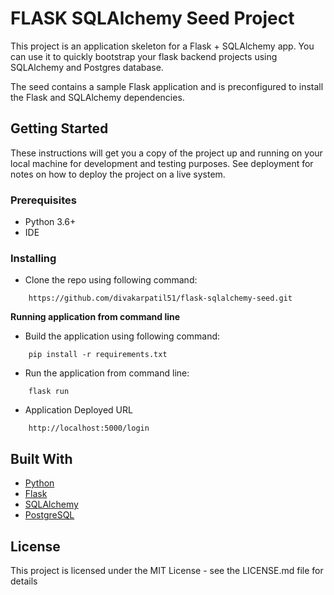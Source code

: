 # FLASK SQLAlchemy Seed Project


This project is an application skeleton for a Flask + SQLAlchemy app. You can use it to quickly bootstrap your flask 
backend projects using SQLAlchemy and Postgres database.

The seed contains a sample Flask application and is preconfigured to install the Flask and SQLAlchemy dependencies.

## Getting Started

These instructions will get you a copy of the project up and running on your local machine for development and testing 
purposes. See deployment for notes on how to deploy the project on a live system.

### Prerequisites

- Python 3.6+
- IDE

### Installing

* Clone the repo using following command: 

```
    https://github.com/divakarpatil51/flask-sqlalchemy-seed.git

```

**Running application from command line**

*  Build the application using following command:

```
	pip install -r requirements.txt
```

* Run the application from command line:

```
	flask run
```

* Application Deployed URL

```
	http://localhost:5000/login
```

## Built With

* [Python](https://spring.io/projects/spring-boot)
* [Flask](https://palletsprojects.com/p/flask/) 
* [SQLAlchemy](https://www.sqlalchemy.org/)
* [PostgreSQL](https://www.postgresql.org/) 


## License
This project is licensed under the MIT License - see the LICENSE.md file for details


